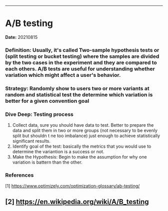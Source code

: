 ---------------------------------------------------------------------------
# A/B testing
 
**Date:** 20210815

### **Definition:** Usually, it's called Two-sample hypothesis tests or (split testing or bucket testing) where the samples are divided by the two cases in the experiment and they are compared to each others. A/B tests are useful for understanding whether variation which might affect a user's behavior.

### **Strategy:** Randomly show to users two or more variants at random and statistical test the determine which variation is better for a given convention goal

### **Dive Deep:** Testing process

1. Collect data, sure you should have data to test. Better to prepare the data and split them in two or more groups (not necessary to be evenly split but shouldn
t ne too imbalance) just enough to achieve statistically significant results. 
2. Identify goal of the test: basically the metrics that you would use to determine the variantion is a success or not. 
3. Make the Hypothesis: Begin to make the assumption for why one variation is battern than the other. 

### **References**
<a id=Optimizely.com>[1]</a> https://www.optimizely.com/optimization-glossary/ab-testing/

<a id=Wikipedia.com>[2]</a> https://en.wikipedia.org/wiki/A/B_testing    
---------------------------------------------------------------------------


